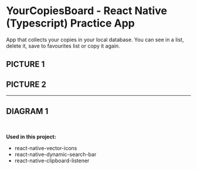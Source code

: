 # YourCopiesBoard - React Native (Typescript) Practice App

App that collects your copies in your local database. You can see in a list, delete it, save to favourites list or copy it again.

## PICTURE 1
## PICTURE 2

-----

## DIAGRAM 1

<br>

**Used in this project:**
    
- react-native-vector-icons
- react-native-dynamic-search-bar
- react-native-clipboard-listener
